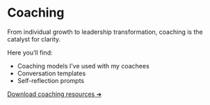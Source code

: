# Coaching

From individual growth to leadership transformation, coaching is the catalyst for clarity.

Here you’ll find:
- Coaching models I’ve used with my coachees
- Conversation templates
- Self-reflection prompts

[Download coaching resources ➜](informationartist.github.io/downloads/)
